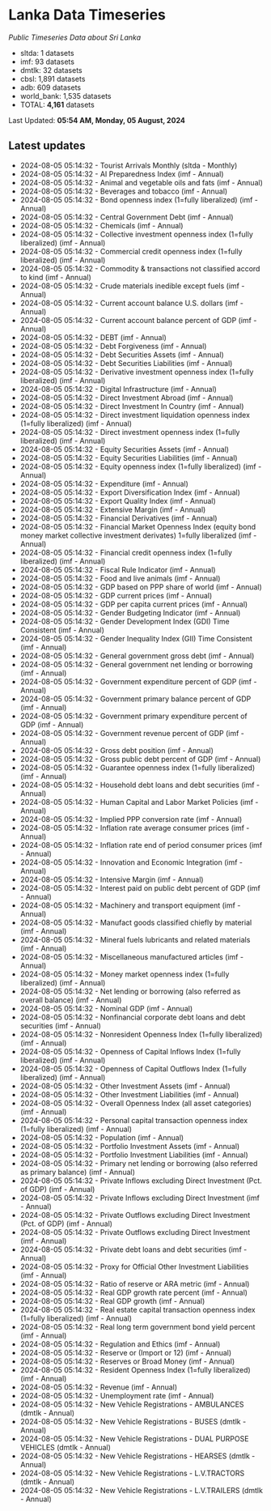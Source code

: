 # Lanka Data Timeseries
*Public Timeseries Data about Sri Lanka*

* sltda: 1 datasets
* imf: 93 datasets
* dmtlk: 32 datasets
* cbsl: 1,891 datasets
* adb: 609 datasets
* world_bank: 1,535 datasets
* TOTAL: **4,161** datasets

Last Updated: **05:54 AM, Monday, 05 August, 2024**

## Latest updates

* 2024-08-05 05:14:32 - Tourist Arrivals Monthly (sltda - Monthly)
* 2024-08-05 05:14:32 - AI Preparedness Index (imf - Annual)
* 2024-08-05 05:14:32 - Animal and vegetable oils and fats (imf - Annual)
* 2024-08-05 05:14:32 - Beverages and tobacco (imf - Annual)
* 2024-08-05 05:14:32 - Bond openness index (1=fully liberalized) (imf - Annual)
* 2024-08-05 05:14:32 - Central Government Debt (imf - Annual)
* 2024-08-05 05:14:32 - Chemicals (imf - Annual)
* 2024-08-05 05:14:32 - Collective investment openness index (1=fully liberalized) (imf - Annual)
* 2024-08-05 05:14:32 - Commercial credit openness index (1=fully liberalized) (imf - Annual)
* 2024-08-05 05:14:32 - Commodity & transactions not classified accord to kind (imf - Annual)
* 2024-08-05 05:14:32 - Crude materials inedible except fuels (imf - Annual)
* 2024-08-05 05:14:32 - Current account balance U.S. dollars (imf - Annual)
* 2024-08-05 05:14:32 - Current account balance percent of GDP (imf - Annual)
* 2024-08-05 05:14:32 - DEBT (imf - Annual)
* 2024-08-05 05:14:32 - Debt Forgiveness (imf - Annual)
* 2024-08-05 05:14:32 - Debt Securities Assets (imf - Annual)
* 2024-08-05 05:14:32 - Debt Securities Liabilities (imf - Annual)
* 2024-08-05 05:14:32 - Derivative investment openness index (1=fully liberalized) (imf - Annual)
* 2024-08-05 05:14:32 - Digital Infrastructure (imf - Annual)
* 2024-08-05 05:14:32 - Direct Investment Abroad (imf - Annual)
* 2024-08-05 05:14:32 - Direct Investment In Country (imf - Annual)
* 2024-08-05 05:14:32 - Direct investment liquidation openness index (1=fully liberalized) (imf - Annual)
* 2024-08-05 05:14:32 - Direct investment openness index (1=fully liberalized) (imf - Annual)
* 2024-08-05 05:14:32 - Equity Securities Assets (imf - Annual)
* 2024-08-05 05:14:32 - Equity Securities Liabilities (imf - Annual)
* 2024-08-05 05:14:32 - Equity openness index (1=fully liberalized) (imf - Annual)
* 2024-08-05 05:14:32 - Expenditure (imf - Annual)
* 2024-08-05 05:14:32 - Export Diversification Index (imf - Annual)
* 2024-08-05 05:14:32 - Export Quality Index (imf - Annual)
* 2024-08-05 05:14:32 - Extensive Margin (imf - Annual)
* 2024-08-05 05:14:32 - Financial Derivatives (imf - Annual)
* 2024-08-05 05:14:32 - Financial Market Openness Index (equity bond money market collective investment derivates) 1=fully liberalized (imf - Annual)
* 2024-08-05 05:14:32 - Financial credit openness index (1=fully liberalized) (imf - Annual)
* 2024-08-05 05:14:32 - Fiscal Rule Indicator (imf - Annual)
* 2024-08-05 05:14:32 - Food and live animals (imf - Annual)
* 2024-08-05 05:14:32 - GDP based on PPP share of world (imf - Annual)
* 2024-08-05 05:14:32 - GDP current prices (imf - Annual)
* 2024-08-05 05:14:32 - GDP per capita current prices (imf - Annual)
* 2024-08-05 05:14:32 - Gender Budgeting Indicator (imf - Annual)
* 2024-08-05 05:14:32 - Gender Development Index (GDI) Time Consistent (imf - Annual)
* 2024-08-05 05:14:32 - Gender Inequality Index (GII) Time Consistent (imf - Annual)
* 2024-08-05 05:14:32 - General government gross debt (imf - Annual)
* 2024-08-05 05:14:32 - General government net lending or borrowing (imf - Annual)
* 2024-08-05 05:14:32 - Government expenditure percent of GDP (imf - Annual)
* 2024-08-05 05:14:32 - Government primary balance percent of GDP (imf - Annual)
* 2024-08-05 05:14:32 - Government primary expenditure percent of GDP (imf - Annual)
* 2024-08-05 05:14:32 - Government revenue percent of GDP (imf - Annual)
* 2024-08-05 05:14:32 - Gross debt position (imf - Annual)
* 2024-08-05 05:14:32 - Gross public debt percent of GDP (imf - Annual)
* 2024-08-05 05:14:32 - Guarantee openness index (1=fully liberalized) (imf - Annual)
* 2024-08-05 05:14:32 - Household debt loans and debt securities (imf - Annual)
* 2024-08-05 05:14:32 - Human Capital and Labor Market Policies (imf - Annual)
* 2024-08-05 05:14:32 - Implied PPP conversion rate (imf - Annual)
* 2024-08-05 05:14:32 - Inflation rate average consumer prices (imf - Annual)
* 2024-08-05 05:14:32 - Inflation rate end of period consumer prices (imf - Annual)
* 2024-08-05 05:14:32 - Innovation and Economic Integration (imf - Annual)
* 2024-08-05 05:14:32 - Intensive Margin (imf - Annual)
* 2024-08-05 05:14:32 - Interest paid on public debt percent of GDP (imf - Annual)
* 2024-08-05 05:14:32 - Machinery and transport equipment (imf - Annual)
* 2024-08-05 05:14:32 - Manufact goods classified chiefly by material (imf - Annual)
* 2024-08-05 05:14:32 - Mineral fuels lubricants and related materials (imf - Annual)
* 2024-08-05 05:14:32 - Miscellaneous manufactured articles (imf - Annual)
* 2024-08-05 05:14:32 - Money market openness index (1=fully liberalized) (imf - Annual)
* 2024-08-05 05:14:32 - Net lending or borrowing (also referred as overall balance) (imf - Annual)
* 2024-08-05 05:14:32 - Nominal GDP (imf - Annual)
* 2024-08-05 05:14:32 - Nonfinancial corporate debt loans and debt securities (imf - Annual)
* 2024-08-05 05:14:32 - Nonresident Openness Index (1=fully liberalized) (imf - Annual)
* 2024-08-05 05:14:32 - Openness of Capital Inflows Index (1=fully liberalized) (imf - Annual)
* 2024-08-05 05:14:32 - Openness of Capital Outflows Index (1=fully liberalized) (imf - Annual)
* 2024-08-05 05:14:32 - Other Investment Assets (imf - Annual)
* 2024-08-05 05:14:32 - Other Investment Liabilities (imf - Annual)
* 2024-08-05 05:14:32 - Overall Openness Index (all asset categories) (imf - Annual)
* 2024-08-05 05:14:32 - Personal capital transaction openness index (1=fully liberalized) (imf - Annual)
* 2024-08-05 05:14:32 - Population (imf - Annual)
* 2024-08-05 05:14:32 - Portfolio Investment Assets (imf - Annual)
* 2024-08-05 05:14:32 - Portfolio Investment Liabilities (imf - Annual)
* 2024-08-05 05:14:32 - Primary net lending or borrowing (also referred as primary balance) (imf - Annual)
* 2024-08-05 05:14:32 - Private Inflows excluding Direct Investment (Pct. of GDP) (imf - Annual)
* 2024-08-05 05:14:32 - Private Inflows excluding Direct Investment (imf - Annual)
* 2024-08-05 05:14:32 - Private Outflows excluding Direct Investment (Pct. of GDP) (imf - Annual)
* 2024-08-05 05:14:32 - Private Outflows excluding Direct Investment (imf - Annual)
* 2024-08-05 05:14:32 - Private debt loans and debt securities (imf - Annual)
* 2024-08-05 05:14:32 - Proxy for Official Other Investment Liabilities (imf - Annual)
* 2024-08-05 05:14:32 - Ratio of reserve or ARA metric (imf - Annual)
* 2024-08-05 05:14:32 - Real GDP growth rate percent (imf - Annual)
* 2024-08-05 05:14:32 - Real GDP growth (imf - Annual)
* 2024-08-05 05:14:32 - Real estate capital transaction openness index (1=fully liberalized) (imf - Annual)
* 2024-08-05 05:14:32 - Real long term government bond yield percent (imf - Annual)
* 2024-08-05 05:14:32 - Regulation and Ethics (imf - Annual)
* 2024-08-05 05:14:32 - Reserve or (Import or 12) (imf - Annual)
* 2024-08-05 05:14:32 - Reserves or Broad Money (imf - Annual)
* 2024-08-05 05:14:32 - Resident Openness Index (1=fully liberalized) (imf - Annual)
* 2024-08-05 05:14:32 - Revenue (imf - Annual)
* 2024-08-05 05:14:32 - Unemployment rate (imf - Annual)
* 2024-08-05 05:14:32 - New Vehicle Registrations - AMBULANCES (dmtlk - Annual)
* 2024-08-05 05:14:32 - New Vehicle Registrations - BUSES (dmtlk - Annual)
* 2024-08-05 05:14:32 - New Vehicle Registrations - DUAL PURPOSE VEHICLES (dmtlk - Annual)
* 2024-08-05 05:14:32 - New Vehicle Registrations - HEARSES (dmtlk - Annual)
* 2024-08-05 05:14:32 - New Vehicle Registrations - L.V.TRACTORS (dmtlk - Annual)
* 2024-08-05 05:14:32 - New Vehicle Registrations - L.V.TRAILERS (dmtlk - Annual)